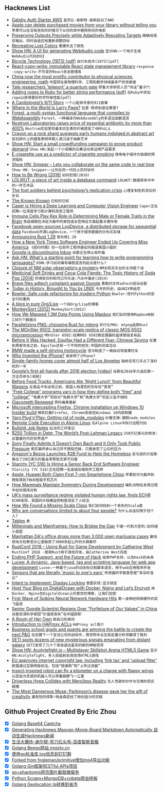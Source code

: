 ## Hacknews List


- [Gatsby Auth Starter AWS](https://github.com/dabit3/gatsby-auth-starter-aws-amplify)  `盖茨比·奥斯特·奥斯启动了AWS`
- [Apple can delete purchased movies from your library without telling you](https://theoutline.com/post/6167/apple-can-delete-the-movies-you-purchased-without-telling-you)  `苹果可以在没有告知你的情况下从你的库中删除购买的电影`
- [Preserving Outputs Precisely while Adaptively Rescaling Targets](https://deepmind.com/blog/preserving-outputs-precisely-while-adaptively-rescaling-targets/)  `精确地保存输出，同时自适应地重新调整目标`
- [Recreating Lost Colors](https://www.nytimes.com/2018/09/05/t-magazine/pedro-da-costa-felgueiras-recreating-lost-colors.html)  `重建失去了颜色`
- [Show HN: A UI for generating WebAudio code](https://webaudio.simmsreeve.com/)  `显示HN:一个用于生成WebAudio代码的UI`
- [Bicycle Technology (1973) [pdf]](http://veterancycleclublibrary.org.uk/ncl/pics/Bicycle%20Technology%20Scientific%20American%20March%201973%20(V-CC%20Library).pdf)  `自行车技术(1973)[pdf]`
- [React-copy-write: immutable React state management library](https://github.com/aweary/react-copy-write/blob/master/README.md)  `response -copy-write:不可变的React状态管理库`
- [China now the most prolific contributor to physical sciences, engineering, math](https://www.bloomberg.com/view/articles/2018-09-12/chinese-researchers-are-outperforming-americans-in-science)  `中国现在是物理科学、工程和数学领域最多产的贡献者`
- [Yale researchers &#39;teleport&#39; a quantum gate](https://news.yale.edu/2018/09/05/yale-researchers-teleport-quantum-gate)  `耶鲁大学研究人员“传送”量子门`
- [Adding ropes to Ruby for better string performance [pdf]](https://chrisseaton.com/truffleruby/ropes-manlang.pdf)  `在Ruby中添加rope以获得更好的字符串性能[pdf]`
- [A Cardiologist’s 9/11 Story](http://nautil.us/issue/64/the-unseen/a-cardiologists-911-story)  `一个心脏病专家的911故事`
- [Where in the World Is Larry Page?](https://www.bloomberg.com/news/features/2018-09-13/larry-page-is-a-no-show-with-google-under-a-harsh-spotlight)  `拉里·佩奇到底在哪里?`
- [Forest, a multi-syntax functional language that compiles to WebAssembly](https://github.com/forest-lang/forest-compiler)  `Forest，一种编译为WebAssembly的多语法函数语言`
- [Nostrum Laboratories raises price of essential antibiotic by more than 400%](https://arstechnica.com/science/2018/09/pharma-ceo-jacks-drug-price-400-citing-moral-requirement-to-make-money/)  `Nostrum实验室将基本抗生素的价格提高了400%以上`
- [Crayon on a rock shard suggests early humans indulged in abstract art](https://www.nature.com/articles/d41586-018-06657-x)  `岩石碎片上的蜡笔表明早期人类沉迷于抽象艺术`
- [Show HN: Start a small crowdfunding campaign to prove product demand](https://funduf.com)  `Show HN:发起一个小规模的众筹活动来证明产品需求`
- [E-cigarette use as a predictor of cigarette smoking](https://tobaccocontrol.bmj.com/content/26/e2/e106)  `使用电子烟作为吸烟的预测指标`
- [Show HN: Snipper – Lets you collaborate on the same code in real time](https://snipper.io)  `Show HN: Snipper——让你在同一代码上实时协作`
- [How to Be Wrong (2016)](https://mathenchant.wordpress.com/2016/1/16/how-to-be-wrong/)  `如何犯错(2016)`
- [LOLWUT: a piece of art inside a database command](http://antirez.com/news/123)  `LOLWUT:数据库命令中的一件艺术品`
- [The foot soldiers behind psychology’s replication crisis](https://www.chronicle.com/article/I-Want-to-Burn-Things-to/244488?key=ONA-J8qTe05O7njbTd0tJ5MGlT3EF5H5UcVzn-A0SjvQuzkOG60mekK3-jrAePM-N1hXSXktZXhZb2x6RVdBSDZBTVJHZHFYRVVPOVV4Z0tjRW9RbWlmcVlqMA)  `心理复制危机背后的步兵`
- [The Known Known](https://www.nybooks.com/articles/2018/09/27/privacy-technology-known-known/)  `已知的已知`
- [Caper is Hiring a Deep Learning and Computer Vision Engineer](https://www.caperlab.com/deep-learning-engineer)  `Caper正在招聘一位深度学习和计算机视觉工程师`
- [Immune Cells Play Key Role in Determining Male or Female Traits in the Brain](https://neurosciencenews.com/sexual-characteristics-immune-cells-9849/)  `免疫细胞在决定大脑中的男性或女性特征方面起着关键作用`
- [Facebook open-sources LogDevice, a distributed storage for sequential data](https://logdevice.io/)  `Facebook开源LogDevice，一个用于顺序数据的分布式存储`
- [Announcing Rust 1.29](https://blog.rust-lang.org/2018/09/13/Rust-1.29.html)  `宣布锈1.29`
- [How a New York Times Software Engineer Ended Up Covering Miss America](https://www.nytimes.com/2018/09/12/insider/miss-america-data-software.html)  `《纽约时报》的一位软件工程师是如何报道美国小姐的`
- [Google is discontinuing Inbox](https://www.fastcompany.com/90235559/inbox-googles-playground-for-email-innovation-is-going-bye-bye)  `谷歌正在停止收件箱`
- [Ask HN: What&#39;s a starting point for learning how to write programming languages?](item?id=17965917)  `问HN:学习如何编写编程语言的起点是什么?`
- [Closure of NM solar observatory a mystery](https://www.abqjournal.com/1219922/nm-solar-observatory-closed-authorities-mum.html)  `NM太阳天文台的关闭是个谜`
- [Medicinal Soft Drinks and Coca-Cola Fiends: The Toxic History of Soda Pop (2014)](https://www.collectorsweekly.com/articles/the-toxic-history-of-soda-pop/)  `药用软饮料和可口可乐迷:汽水中毒史(2014)`
- [Brave files adtech complaint against Google](https://www.reuters.com/article/us-europe-privacy-complaint/mozilla-co-founders-brave-files-adtech-complaint-against-google-idUSKCN1LS2JL)  `勇敢的文件adtech投诉谷歌`
- [Today in History, Brought to You by UNIX](https://akr.am/blog/posts/today-in-history-brought-to-you-by-unix)  `今天的历史，由UNIX带给您`
- [Bowler: Safe code refactoring for modern Python](https://pybowler.io/)  `Bowler:现代Python的安全代码重构`
- [A blog in pure Org/Lisp](https://ambrevar.xyz/blog-architecture/)  `一个纯Org/Lisp的博客`
- [MonkeySort (2012)](http://leonid-shevtsov.github.io/monkeysort/)  `MonkeySort(2012)`
- [How We Mapped 1.3M Data Points Using Mapbox](https://source.opennews.org/articles/how-we-made-our-broadband-map-using-mapbox/)  `我们如何使用Mapbox映射130万个数据点`
- [Parallelizing PNG: choosing Rust for mtpng](https://brionv.com/log/2018/09/09/parallelizing-png-part-5-choosing-rust-for-mtpng/)  `并行化PNG: mtpng选择Rust`
- [The MOnSter 6502: transistor-scale replica of classic MOS 6502 microprocessor](https://monster6502.com/)  `MOnSter 6502:经典MOS 6502微处理器的晶体管级复制品`
- [Before It Was Hacked, Equifax Had a Different Fear: Chinese Spying](https://www.wsj.com/articles/before-it-was-hacked-equifax-had-a-different-fear-chinese-spying-1536768305)  `在遭到黑客攻击之前，Equifax还有一个不同的担忧:中国的间谍活动`
- [BMW made a self-driving motorcycle](https://www.theverge.com/2018/9/12/17847508/bmw-motorrad-self-driving-motorcycle)  `宝马制造了一辆自动驾驶摩托车`
- [Who Invented the iPhone?](https://blogs.scientificamerican.com/observations/who-invented-the-iphone/)  `谁发明了iPhone?`
- [Single-family homes cover almost half of Los Angeles](https://la.curbed.com/2018/9/10/17827982/single-family-houses-los-angeles-zoning-rules-explained)  `独栋住宅几乎占了洛杉矶的一半`
- [Google’s first all-hands after 2016 election [video]](https://www.breitbart.com/tech/2018/09/12/leaked-video-google-leaderships-dismayed-reaction-to-trump-election/)  `谷歌在2016年大选后第一次全员参与[视频]`
- [Before Food Trucks, Americans Ate &#39;Night Lunch&#39; from Beautiful Wagons](https://www.atlasobscura.com/articles/night-lunch-wagon)  `在食品卡车出现之前，美国人用漂亮的货车吃“夜宵”`
- [“Free College” programs vary in how they define both “free” and “college”](https://www.npr.org/sections/ed/2018/09/12/643673271/if-free-college-sounds-too-good-to-be-true-that-s-because-it-often-is)  `“免费大学”项目对“免费大学”和“免费大学”的定义各不相同`
- [Giacometti Renewed](https://www.newcriterion.com/issues/2018/9/giacometti-renewed)  `贾科梅蒂重新`
- [Microsoft intercepting Firefox, Chrome installation on Windows 10 Insider build](https://www.ghacks.net/2018/09/12/microsoft-intercepting-firefox-chrome-installation-on-windows-10/)  `微软拦截Firefox, Chrome安装在Windows 10内部构建`
- [Yarn Plug&#39;n&#39;Play: Getting rid of node_modules](https://github.com/yarnpkg/rfcs/pull/101)  `纱塞无弹:摆脱node_modules`
- [Remote Code Execution in Alpine Linux](https://justi.cz/security/2018/09/13/alpine-apk-rce.html)  `在Alpine Linux中执行远程代码`
- [Bullshit Job Notes](https://acesounderglass.com/2018/09/04/bullshit-job-notes/)  `扯淡的工作笔记`
- [$250 Trillion in Debt: The World’s Post-Lehman Legacy](https://www.bloomberg.com/graphics/2018-lehman-debt/?srnd=premium)  `250万亿美元的债务:后雷曼时代的世界遗产`
- [Sony Finally Admits It Doesn’t Own Bach and It Only Took Public Pressure](https://www.eff.org/deeplinks/2018/09/sony-finally-admits-it-doesnt-own-bach-and-it-only-took-public-pressure)  `索尼最终承认自己并不拥有巴赫，只是承受了公众的压力`
- [Amazon&#39;s Bezos Launches $2B Fund to Help the Homeless](https://www.bloomberg.com/news/articles/2018-09-13/amazon-s-bezos-launches-2-billion-fund-to-help-the-homeless)  `亚马逊的贝佐斯推出了20亿美元的基金来帮助无家可归者`
- [Starcity (YC S16) Is Hiring a Senior Back End Software Engineer](https://starcity.com/careers/2f0058c7-b3ab-4538-8366-7f7d95118227)  `Starcity (YC S16)正在招聘一名高级后端软件工程师`
- [Apple, Huawei Both Claim First 7-nm Smartphone Chips](https://spectrum.ieee.org/nanoclast/semiconductors/processors/apple-huaweii-both-claim-first-7nm-smartphone-chips)  `苹果和华为都声称拥有首批7纳米智能手机芯片`
- [How Mammals Maintain Symmetry During Development](https://www.scientificamerican.com/article/how-mammals-maintain-symmetry-during-development/)  `哺乳动物在发育过程中如何保持对称`
- [UK’s mass surveillance regime violated human rights law, finds ECHR](https://techcrunch.com/2018/09/13/uks-mass-surveillance-regime-violated-human-rights-law-finds-echr/)  `ECHR发现，英国的大规模监控制度违反了人权法`
- [How We Found a Missing Scala Class](https://heapanalytics.com/blog/engineering/missing-scala-class-noclassdeffounderror)  `我们如何找到一个丢失的Scala类`
- [Why are conversations limited to about four people?](https://www.sciencedirect.com/science/article/pii/S1090513818301491)  `为什么谈话仅限于四个人?`
- [Tables](https://www.lua.org/pil/2.5.html)  `表`
- [Millennials and Mainframes: How to Bridge the Gap](https://info.model9.io/lack-of-mid-level-mfers)  `千禧一代和大型机:如何缩小差距`
- [Manhattan DA&#39;s office drops more than 3,000 open marijuana cases](https://www.reuters.com/article/us-new-york-marijuana/manhattan-das-office-drops-more-than-3000-open-marijuana-cases-idUSKCN1LS2ID)  `曼哈顿地方检察官办公室破获了3000多起公开的大麻案件`
- [RustConf 2018 – Using Rust for Game Development by Catherine West](https://www.youtube.com/watch?v=aKLntZcp27M)  `RustConf 2018 -使用Rust用于游戏开发，由Catherine West完成`
- [Ending PHP Support, and the Future of Hack](https://hhvm.com/blog/2018/09/12/end-of-php-support-future-of-hack.html)  `结束PHP支持，以及Hack的未来`
- [Lucee: A dynamic, Java-based, tag and scripting language for web app development](https://github.com/lucee/Lucee)  `Lucee:一种基于java的动态标记和脚本语言，用于web应用程序开发`
- [Sensors that are literally &#39;music to one&#39;s ears&#39;](https://phys.org/news/2018-09-sensors-literally-music-ears.html)  `传感器的字面意思是“耳朵听音乐”`
- [Intent to Implement: Display Locking](https://docs.google.com/document/d/1mSQhTtaYFNy0qv5KifopEYm-ZKAZULnHyNcmKL8J4e0/mobilebasic)  `意图实现:显示锁定`
- [Host Your Blog on DigitalOcean with Docker, Nginx and Let’s Encrypt](https://www.archij.com/host-your-own-blog-on-digitalocean-with-docker-nginx-and-letsencrypt/)  `用Docker、Nginx在DigitalOcean上托管您的博客，让我们加密`
- [First Wave of Spiking Neural Network Hardware Hits](https://www.nextplatform.com/2018/09/11/first-wave-of-spiking-neural-network-hardware-hits/)  `第一波神经网络硬件的突飞猛进`
- [Senior Google Scientist Resigns Over “Forfeiture of Our Values” in China](https://theintercept.com/2018/09/13/google-china-search-engine-employee-resigns/)  `谷歌资深科学家因“价值观丧失”在中国辞职`
- [A Room of Her Own](https://www.laphamsquarterly.org/roundtable/room-her-own)  `她自己的房间`
- [Introduction to HAProxy ACLs](https://www.haproxy.com/blog/introduction-to-haproxy-acls/)  `HAProxy acl简介`
- [Business school grads and quants are winning the battle to create the next P&amp;G](https://techcrunch.com/2018/09/12/business-school-grads-and-quants-are-winning-the-battle-to-create-the-next-pg/)  `在创建下一个宝洁公司的战役中，商学院毕业生和定量分析师赢得了胜利`
- [SETI spots dozens of new mysterious signals emanating from distant galaxy](https://techcrunch.com/2018/09/10/seti-neural-networks-spot-dozens-of-new-mysterious-signals-emanating-from-distant-galaxy/)  `SETI发现了几十个来自遥远星系的新的神秘信号`
- [Show HN: Acolytefight.io – Multiplayer Skillshot Arena HTML5 Game](http://acolytefight.io)  `显示HN:Acolytefight。多人技能射击竞技场HTML5游戏`
- [EU approves internet copyright law, including ‘link tax’ and ‘upload filter’](https://www.theverge.com/2018/9/12/17849868/eu-internet-copyright-reform-article-11-13-approved)  `欧盟通过互联网版权法，包括“链接税”和“上传过滤器”`
- [Insect-inspired robot can fly a kilometer on a charge with flappy wings](https://techcrunch.com/2018/09/13/this-insect-inspired-robot-can-fly-a-kilometer-on-a-charge-with-its-flappy-wings/)  `以昆虫为灵感的机器人可以带着翅膀飞一公里`
- [Driverless Hype Collides with Merciless Reality](https://www.wsj.com/articles/driverless-hype-collides-with-merciless-reality-1536831005)  `无人驾驶的炒作与无情的现实碰撞`
- [The Most Dangerous Muse: Parkinson’s disease gave her the gift of creativity](http://nautil.us/issue/64/the-unseen/the-most-dangerous-muse-rp)  `最危险的缪斯:帕金森症给了她创造力的天赋`

## Github Project Created By Eric Zhou

- [x] [Golang Base64 Captcha](https://github.com/mojocn/base64Captcha)
- [x] [Generating Hacknews Maoyan-Movie-Board Markdown Automatically 自动生成Hacknews新闻](https://github.com/dejavuzhou/md-genie)
- [x] [生活大爆炸-谢尔顿-剪刀石头布-百度智能音箱](https://github.com/mojocn/dueros-bang-game)
- [x] [Golang Beego网站 mojotv.cn](https://github.com/mojocn/www.mojotv.cn)
- [x] [使用go标准库,log信息到钉钉群](https://github.com/mojocn/dooger)
- [x] [Forked from fogleman/primitive增加mp4导出功能](https://github.com/mojocn/primitive)
- [x] [Golang Gin框架RESTful APIs项目](https://github.com/JJJJJJJerk/ezier-golang-web-api-framework)
- [x] [go+phantomjs网页图片截取微服务](https://github.com/mojocn/screen_shot)
- [x] [Python Scrapy+MongoDB+cnbeta爬虫样板](https://github.com/mojocn/scrapy_mongodb_boilerplate_cnbeta)
- [x] [Golang Geolocation Ip转换到省市](https://github.com/mojocn/ip2location)